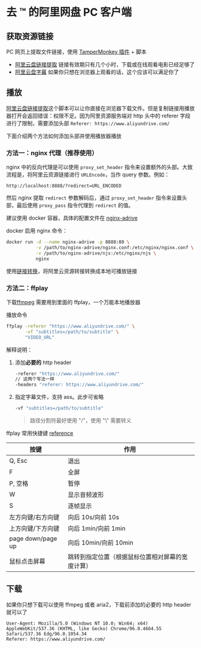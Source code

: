 # 去 ™ 的阿里网盘 PC 客户端

## 获取资源链接

PC 网页上提取文件链接，使用 [TamperMonkey 插件](https://chrome.google.com/webstore/detail/tampermonkey/dhdgffkkebhmkfjojejmpbldmpobfkfo) + 脚本

- [阿里云盘链接提取](https://greasyfork.org/zh-CN/scripts/425955-%E9%98%BF%E9%87%8C%E4%BA%91%E7%9B%98) 链接有效期只有几个小时，下载或在线观看电影已经足够了
- [阿里云盘字幕](https://greasyfork.org/zh-CN/scripts/431503-%E9%98%BF%E9%87%8C%E4%BA%91%E7%9B%98%E5%AD%97%E5%B9%95) 如果你只想在浏览器上观看的话，这个应该可以满足你了

## 播放

[阿里云盘链接提取](https://greasyfork.org/zh-CN/scripts/425955-%E9%98%BF%E9%87%8C%E4%BA%91%E7%9B%98)这个脚本可以让你直接在浏览器下载文件。但是复制链接用播放器打开会返回错误：权限不足。因为阿里资源服务端对 http 头中的 referer 字段进行了限制，需要添加头部 `Referer: https://www.aliyundrive.com/`

下面介绍两个方法如何添加头部并使用播放器播放

### 方法一：nginx 代理（推荐使用）

nginx 中的反向代理是可以使用 `proxy_set_header` 指令来设置额外的头部。大致流程是，将阿里云资源链接进行 `URLEncode`，当作 query 参数。例如：

```http
http://localhost:8888/?redirect=URL_ENCODED
```

然后 nginx 提取 `redirect` 参数解码后，通过 `proxy_set_header` 指令来设置头部，最后使用 `proxy_pass` 指令代理到 `redirect` 的值。

建议使用 docker 容器，具体的配置文件在 [nginx-adrive](./nginx-adrive)

docker 启用 nginx 命令：

```bash
docker run -d --name nginx-adrive -p 8888:80 \
           -v /path/to/nginx-adrive/nginx.conf:/etc/nginx/nginx.conf \
           -v /path/to/nginx-adrive/njs:/etc/nginx/njs \
           nginx
```

使用[链接转换](https://gene9831.github.io/no-aDrive-client/index.html)，将阿里云资源转接转换成本地可播放链接

### 方法二：ffplay

下载[ffmpeg](https://ffmpeg.org/download.html) 需要用到里面的 ffplay，一个万能本地播放器

播放命令

```bash
ffplay -referer "https://www.aliyundrive.com/" \
       -vf "subtitles=/path/to/subtitle" \
       "VIDEO_URL"
```

解释说明：

1. 添加**必要的** http header

   ```bash
   -referer "https://www.aliyundrive.com/"
   // 这两个写法一样
   -headers "referer: https://www.aliyundrive.com/"
   ```

2. 指定字幕文件，支持 ass。此步可省略

   ```bash
   -vf "subtitles=/path/to/subtitle"
   ```

   > 路径分割符最好使用 "/"，使用 "\\" 需要转义

ffplay 常用快捷键 [reference](https://www.cnblogs.com/vkSwift/p/13946727.html)

| 按键              | 作用                                             |
| ----------------- | ------------------------------------------------ |
| Q, Esc            | 退出                                             |
| F                 | 全屏                                             |
| P, 空格           | 暂停                                             |
| W                 | 显示音频波形                                     |
| S                 | 逐帧显示                                         |
| 左方向键/右方向键 | 向后 10s/向前 10s                                |
| 上方向键/下方向键 | 向后 1min/向前 1min                              |
| page down/page up | 向后 10min/向前 10min                            |
| 鼠标点击屏幕      | 跳转到指定位置（根据鼠标位置相对屏幕的宽度计算） |

## 下载

如果你只想下载可以使用 ffmpeg 或者 aria2，下载前添加的必要的 http header 就可以了

```http
User-Agent: Mozilla/5.0 (Windows NT 10.0; Win64; x64) AppleWebKit/537.36 (KHTML, like Gecko) Chrome/96.0.4664.55 Safari/537.36 Edg/96.0.1054.34
Referer: https://www.aliyundrive.com/
```
